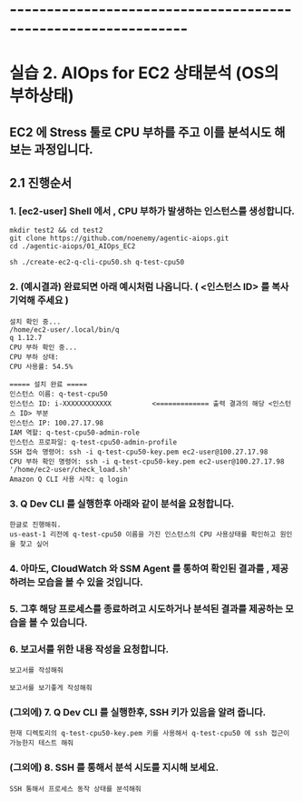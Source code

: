 # --------------------------------------------------------------

# 실습 2. AIOps for EC2 상태분석 (OS의 부하상태)

## EC2 에 Stress 툴로 CPU 부하를 주고 이를 분석시도 해보는 과정입니다. 

## 2.1 진행순서

### 1. [ec2-user] Shell 에서 , CPU 부하가 발생하는 인스턴스를 생성합니다.
```
mkdir test2 && cd test2
git clone https://github.com/noenemy/agentic-aiops.git
cd ./agentic-aiops/01_AIOps_EC2

sh ./create-ec2-q-cli-cpu50.sh q-test-cpu50
```

### 2. (예시결과) 완료되면 아래 예시처럼 나옵니다. ( <인스턴스 ID> 를 복사 기억해 주세요 )
```
설치 확인 중...
/home/ec2-user/.local/bin/q
q 1.12.7
CPU 부하 확인 중...
CPU 부하 상태:
CPU 사용률: 54.5%

===== 설치 완료 =====
인스턴스 이름: q-test-cpu50
인스턴스 ID: i-XXXXXXXXXXXX          <============= 출력 결과의 해당 <인스턴스 ID> 부분 
인스턴스 IP: 100.27.17.98
IAM 역할: q-test-cpu50-admin-role
인스턴스 프로파일: q-test-cpu50-admin-profile
SSH 접속 명령어: ssh -i q-test-cpu50-key.pem ec2-user@100.27.17.98
CPU 부하 확인 명령어: ssh -i q-test-cpu50-key.pem ec2-user@100.27.17.98 '/home/ec2-user/check_load.sh'
Amazon Q CLI 사용 시작: q login
```

### 3. Q Dev CLI 를 실행한후 아래와 같이 분석을 요청합니다.
```
한글로 진행해줘.
us-east-1 리전에 q-test-cpu50 이름을 가진 인스턴스의 CPU 사용상태를 확인하고 원인을 찾고 싶어
```

### 4. 아마도, CloudWatch 와 SSM Agent 를 통하여 확인된 결과를 , 제공하려는 모습을 볼 수 있을 것입니다.

### 5. 그후 해당 프로세스를 종료하려고 시도하거나 분석된 결과를 제공하는 모습을 볼 수 있습니다.

### 6. 보고서를 위한 내용 작성을 요청합니다.
```
보고서를 작성해줘
```
```
보고서를 보기좋게 작성해줘
```

### (그외에) 7. Q Dev CLI 를 실행한후, SSH 키가 있음을 알려 줍니다.
```
현재 디렉토리의 q-test-cpu50-key.pem 키를 사용해서 q-test-cpu50 에 ssh 접근이 가능한지 테스트 해줘
```
### (그외에) 8. SSH 를 통해서 분석 시도를 지시해 보세요. 
```
SSH 통해서 프로세스 동작 상태를 분석해줘 
```
   
